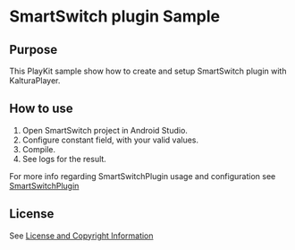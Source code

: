 # SmartSwitch plugin Sample

## Purpose

This PlayKit sample show how to create and setup SmartSwitch plugin with KalturaPlayer.

## How to use

1. Open SmartSwitch project in Android Studio.
2. Configure constant field, with your valid values.
3. Compile.
4. See logs for the result.

For more info regarding SmartSwitchPlugin usage and configuration see [SmartSwitchPlugin](https://github.com/kaltura/playkit-android-smartSwitch)

## License

See [License and Copyright Information](https://github.com/kaltura/playkit-android-samples#license-and-copyright-information)
